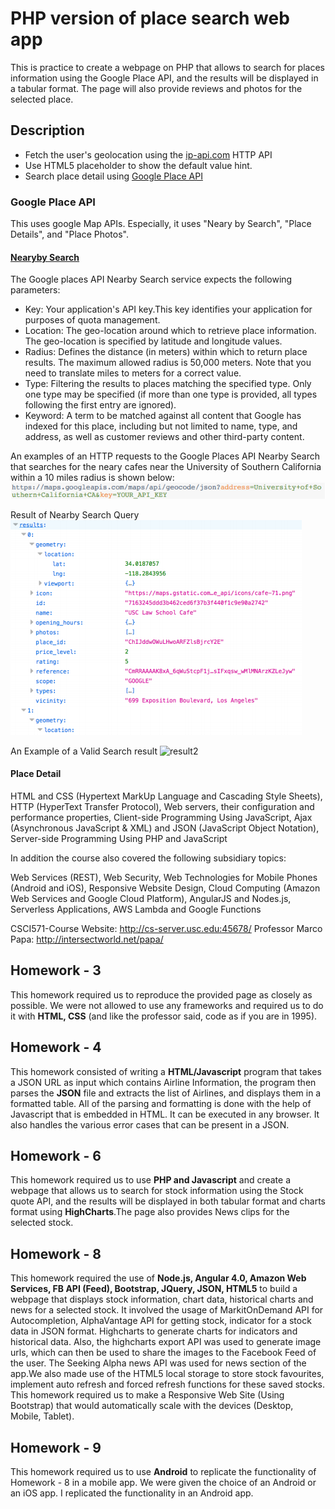 # PHP version of place search web app

This is practice to create a webpage on PHP that allows to search for places information using the Google Place API, and the results will be displayed in a tabular format. The page will also provide reviews and photos for the selected place.

## Description

* Fetch the user's geolocation using the [ip-api.com](http://ip-api.com/) HTTP API
* Use HTML5 placeholder to show the default value hint.
* Search place detail using [Google Place API](https://developers.google.com/places/)

### Google Place API

This uses google Map APIs. Especially, it uses "Neary by Search", "Place Details", and "Place Photos".

#### [Nearyby Search](https://developers.google.com/places/web-service/search)

The Google places API Nearby Search service expects the following parameters:

* Key: Your application's API key.This key identifies your application for purposes of quota management.
* Location: The geo-location around which to retrieve place information. The geo-location is specified by latitude and longitude values.
* Radius: Defines the distance (in meters) within which to return place results. The maximum allowed radius is 50,000 meters. Note that you need to translate miles to meters for a correct value.
* Type: Filtering the results to places matching the specified type. Only one type may be specified (if more than one type is provided, all types following the first entry are ignored).
* Keyword: A term to be matched against all content that Google has indexed for this place, including but not limited to name, type, and address, as well as customer reviews and other third-party content.

An examples of an HTTP requests to the Google Places API Nearby Search that searches for the neary cafes near the University of Southern California within a 10 miles radius is shown below:
![nearbySearch](NearbySearchQuery.png)

Result of Nearby Search Query
![result](resultGooglePlacesNearby.png)

An Example of a Valid Search result
![result2](ResultValidSearchResult.png)

#### Place Detail


HTML and CSS (Hypertext MarkUp Language and Cascading Style Sheets),
HTTP (HyperText Transfer Protocol),
Web servers, their configuration and performance properties,
Client-side Programming Using JavaScript,
Ajax (Asynchronous JavaScript & XML) and JSON (JavaScript Object Notation),
Server-side Programming Using PHP and JavaScript

In addition the course  also covered the following subsidiary topics:

Web Services (REST),
Web Security,
Web Technologies for Mobile Phones (Android and iOS),
Responsive Website Design,
Cloud Computing (Amazon Web Services and Google Cloud Platform),
AngularJS and Nodes.js,
Serverless Applications,
AWS Lambda and Google Functions

CSCI571-Course Website: http://cs-server.usc.edu:45678/
Professor Marco Papa: http://intersectworld.net/papa/

## Homework - 3
This homework required us to reproduce the provided page as closely as possible. We were not allowed to use any frameworks and required us to do it with **HTML, CSS** (and like the professor said, code as if you are in 1995).

## Homework - 4
This homework consisted of writing a **HTML/Javascript** program that takes a JSON URL as input which contains Airline Information, the program then parses the **JSON** file and extracts the list of Airlines, and displays them in a formatted table. All of the parsing and formatting is done with the help of Javascript that is embedded in HTML. It can be executed in any browser. It also handles the various error cases that can be present in a JSON.

## Homework - 6
This homework required us to use **PHP and Javascript** and create a webpage that allows us to search for stock information using the Stock quote API, and the results will be displayed in both tabular format and charts format using **HighCharts**.The page also provides News clips for the selected stock.  

## Homework - 8
This homework required the use of **Node.js, Angular 4.0, Amazon Web Services, FB API (Feed), Bootstrap, JQuery, JSON, HTML5**  to build a webpage that displays stock information, chart data, historical charts and news for a selected stock. It involved the usage of MarkitOnDemand API for Autocompletion, AlphaVantage API for getting stock, indicator for a stock data in JSON format. Highcharts to generate charts for indicators and historical data. Also, the highcharts export API was used to generate image urls, which can then be used to share the images to the Facebook Feed of the user. The Seeking Alpha news API was used for news section of the app.We also made use of the HTML5 local storage to store stock favourites, implement auto refresh and forced refresh functions for these saved stocks. 
This homework required us to make a Responsive Web Site (Using Bootstrap) that would automatically scale with the devices (Desktop, Mobile, Tablet).

## Homework - 9
This homework required us to use **Android** to replicate the functionality of Homework - 8 in a mobile app. We were given the choice of an Android or an iOS app. I replicated the functionality in an Android app. 

